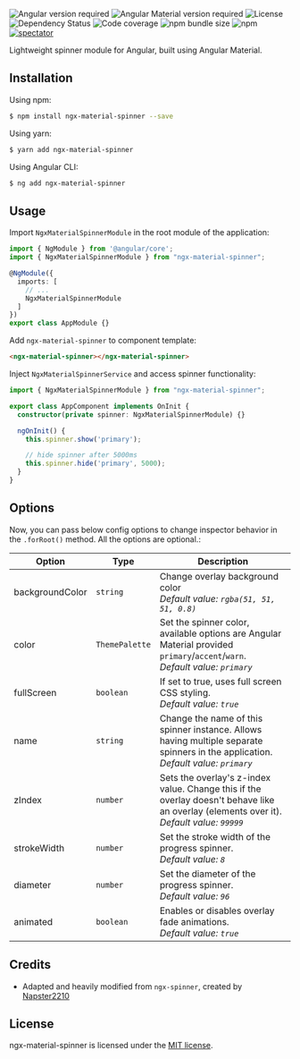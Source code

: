 ![Angular version required](https://img.shields.io/badge/@angular/core-^10.0.0-blue.svg?style=flat-square)
![Angular Material version required](https://img.shields.io/badge/@angular/material-^10.0.0-blue.svg?style=flat-square)
![License](https://img.shields.io/badge/license-MIT-blue.svg?style=flat-square)
![Dependency Status](https://img.shields.io/david/iffa/ngx-material-spinner.svg?style=flat-square)
![Code coverage](https://img.shields.io/codecov/c/gh/iffa/ngx-material-spinner?style=flat-square)
![npm bundle size](https://img.shields.io/bundlephobia/min/ngx-material-spinner?style=flat-square)
![npm](https://img.shields.io/npm/v/ngx-material-spinner?style=flat-square)
[![spectator](https://img.shields.io/badge/tested%20with-spectator-2196F3.svg?style=flat-square)]()

Lightweight spinner module for Angular, built using Angular Material.

## Installation

Using npm:

```bash
$ npm install ngx-material-spinner --save
```

Using yarn:

```bash
$ yarn add ngx-material-spinner
```

Using Angular CLI:

```bash
$ ng add ngx-material-spinner
```

## Usage

Import `NgxMaterialSpinnerModule` in the root module of the application:

```typescript
import { NgModule } from '@angular/core';
import { NgxMaterialSpinnerModule } from "ngx-material-spinner";

@NgModule({
  imports: [
    // ...
    NgxMaterialSpinnerModule
  ]
})
export class AppModule {}
```

Add `ngx-material-spinner` to component template:

```html
<ngx-material-spinner></ngx-material-spinner>
```

Inject `NgxMaterialSpinnerService` and access spinner functionality:

```typescript
import { NgxMaterialSpinnerModule } from "ngx-material-spinner";

export class AppComponent implements OnInit {
  constructor(private spinner: NgxMaterialSpinnerModule) {}

  ngOnInit() {
    this.spinner.show('primary');

    // hide spinner after 5000ms
    this.spinner.hide('primary', 5000);
  }
}
```

## Options

Now, you can pass below config options to change inspector behavior in the `.forRoot()` method. All the options are optional.:

| Option                | Type              | Description                                                                                                                                               |
| --------------------- | ----------------- | --------------------------------------------------------------------------------------------------------------------------------------------------------- |
| backgroundColor       | `string`          | Change overlay background color<br>*Default value: `rgba(51, 51, 51, 0.8)`*                                                                               |
| color                 | `ThemePalette`    | Set the spinner color, available options are Angular Material provided `primary`/`accent`/`warn`.<br>*Default value: `primary`*                           |
| fullScreen            | `boolean`         | If set to true, uses full screen CSS styling.<br>*Default value: `true`*                                                                                  |
| name                  | `string`          | Change the name of this spinner instance. Allows having multiple separate spinners in the application.<br>*Default value: `primary`*                      |
| zIndex                | `number`          | Sets the overlay's z-index value. Change this if the overlay doesn't behave like an overlay (elements over it).<br>*Default value: `99999`*               |
| strokeWidth           | `number`          | Set the stroke width of the progress spinner.<br>*Default value: `8`*                                                                                     |
| diameter              | `number`          | Set the diameter of the progress spinner.<br>*Default value: `96`*                                                                                        |
| animated              | `boolean`         | Enables or disables overlay fade animations.<br>*Default value: `true`*                                                                                   |

## Credits

- Adapted and heavily modified from `ngx-spinner`, created by [Napster2210](https://github.com/Napster2210/)

## License

ngx-material-spinner is licensed under the [MIT license](./LICENSE).
